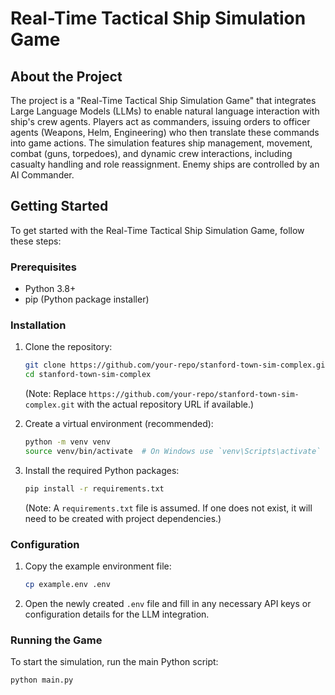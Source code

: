 # Real-Time Tactical Ship Simulation Game

## About the Project
The project is a "Real-Time Tactical Ship Simulation Game" that integrates Large Language Models (LLMs) to enable natural language interaction with ship's crew agents. Players act as commanders, issuing orders to officer agents (Weapons, Helm, Engineering) who then translate these commands into game actions. The simulation features ship management, movement, combat (guns, torpedoes), and dynamic crew interactions, including casualty handling and role reassignment. Enemy ships are controlled by an AI Commander.

## Getting Started

To get started with the Real-Time Tactical Ship Simulation Game, follow these steps:

### Prerequisites
*   Python 3.8+
*   pip (Python package installer)

### Installation
1.  Clone the repository:
    ```bash
    git clone https://github.com/your-repo/stanford-town-sim-complex.git
    cd stanford-town-sim-complex
    ```
    (Note: Replace `https://github.com/your-repo/stanford-town-sim-complex.git` with the actual repository URL if available.)

2.  Create a virtual environment (recommended):
    ```bash
    python -m venv venv
    source venv/bin/activate  # On Windows use `venv\Scripts\activate`
    ```

3.  Install the required Python packages:
    ```bash
    pip install -r requirements.txt
    ```
    (Note: A `requirements.txt` file is assumed. If one does not exist, it will need to be created with project dependencies.)

### Configuration
1.  Copy the example environment file:
    ```bash
    cp example.env .env
    ```
2.  Open the newly created `.env` file and fill in any necessary API keys or configuration details for the LLM integration.

### Running the Game
To start the simulation, run the main Python script:
```bash
python main.py
```